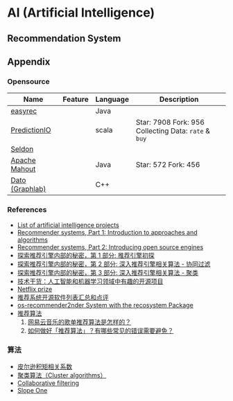 # AI (Artificial Intelligence)

## Recommendation System


## Appendix

### Opensource
| Name | Feature | Language | Description |
| --- | --- | --- | --- |
| [easyrec](http://easyrec.org/) | | Java | |
| [PredictionIO](https://prediction.io/) | | scala | Star: 7908 Fork: 956 Collecting Data: `rate` & `buy` |
| [Seldon](http://www.seldon.io/) | | | |
| [Apache Mahout](http://mahout.apache.org/general/downloads.html) | | Java | Star: 572 Fork: 456 |
| [Dato (Graphlab)](https://dato.com/products/create/open_source.html) || C++ ||

### References
 - [List of artificial intelligence projects](https://en.wikipedia.org/wiki/List_of_artificial_intelligence_projects)
 - [Recommender systems, Part 1: Introduction to approaches and algorithms ](http://www.ibm.com/developerworks/library/os-recommender1/)
 - [Recommender systems, Part 2: Introducing open source engines](http://www.ibm.com/developerworks/library/os-recommender2/)
 - [探索推荐引擎内部的秘密，第 1 部分: 推荐引擎初探](http://www.ibm.com/developerworks/cn/web/1103_zhaoct_recommstudy1/)
 - [探索推荐引擎内部的秘密，第 2 部分: 深入推荐引擎相关算法 - 协同过滤](http://www.ibm.com/developerworks/cn/web/1103_zhaoct_recommstudy2/)
 - [探索推荐引擎内部的秘密，第 3 部分: 深入推荐引擎相关算法 - 聚类](http://www.ibm.com/developerworks/cn/web/1103_zhaoct_recommstudy3/)
 - [技术干货：人工智能和机器学习领域中有趣的开源项目](http://blog.csdn.net/zdy0_2004/article/details/41733835)
 - [Netflix prize](http://techblog.netflix.com/2012/04/netflix-recommendations-beyond-5-stars.html?cm_mc_uid=10233987865214442943937&cm_mc_sid_50200000=1445659858)
 - [推荐系统开源软件列表汇总和点评](http://blog.csdn.net/cserchen/article/details/14231153)
 - [os-recommender2nder System with the recosystem Package](https://cran.r-project.org/web/packages/recosystem/vignettes/introduction.html)
 - [推荐算法](http://www.zhihu.com/topic/19580544)
    1. [网易云音乐的歌单推荐算法是怎样的？](http://www.zhihu.com/question/26743347)
    1. [如何做好「推荐算法」？有哪些常见的错误需要避免？](http://www.zhihu.com/question/20558659)

### 算法
 - [皮尔逊积矩相关系数](https://zh.wikipedia.org/zh-cn/%E7%9A%AE%E5%B0%94%E9%80%8A%E7%A7%AF%E7%9F%A9%E7%9B%B8%E5%85%B3%E7%B3%BB%E6%95%B0)
 - [聚类算法（Cluster algorithms）](https://en.wikipedia.org/wiki/Cluster_analysis)
 - [Collaborative filtering](https://en.wikipedia.org/wiki/Collaborative_filtering)
 - [Slope One](https://en.wikipedia.org/wiki/Slope_One)
 